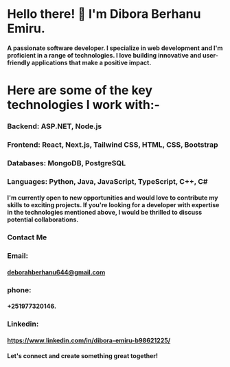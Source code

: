 
# Hello there! 👋 I'm Dibora Berhanu Emiru.
#### A passionate software developer. I specialize in web development and I'm proficient in a range of technologies. I love building innovative and user-friendly applications that make a positive impact.
# Here are some of the key technologies I work with:- 
### Backend: ASP.NET, Node.js 
### Frontend: React, Next.js, Tailwind CSS, HTML, CSS, Bootstrap 
### Databases: MongoDB, PostgreSQL
### Languages: Python, Java, JavaScript, TypeScript, C++, C# 
#### I'm currently open to new opportunities and would love to contribute my skills to exciting projects. If you're looking for a developer with expertise in the technologies mentioned above, I would be thrilled to discuss potential collaborations.
### Contact Me
### Email: 
#### deborahberhanu644@gmail.com
### phone:
#### +251977320146.
### Linkedin:
#### https://www.linkedin.com/in/dibora-emiru-b98621225/
#### Let's connect and create something great together!


